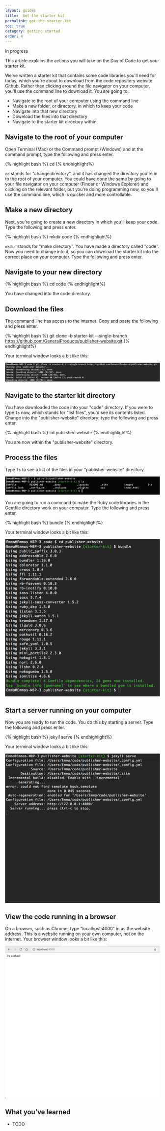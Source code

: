 ```yaml
---
layout: guides
title:  Get the starter kit
permalink: get-the-starter-kit
toc: true
category: getting started
order: 4
---
```

<!-- <span class="tag tag--draft">Not started</span> -->
<span class="tag tag--progress">In progress</span>
<!-- <span class="tag tag--review">Ready for review</span> -->
<!-- <span class="tag tag--approved">Approved</span> -->

<p class="abstract">
  This article explains the actions you will take on the Day of Code to get your starter kit.
</p>

We've written a starter kit that contains some code libraries you'll need for today, which you're about to download from the code repository website Github. Rather than clicking around the file navigator on your computer, you'll use the command line to download it. You are going to:

* Navigate to the root of your computer using the command line
* Make a new folder, or directory, in which to keep your code
* Navigate into that new directory
* Download the files into that directory
* Navigate to the starter kit directory within.

## Navigate to the root of your computer

Open Terminal (Mac) or the Command prompt (Windows) and at the command prompt, type the following and press enter.

{% highlight bash %}
  cd
{% endhighlight%}

`cd` stands for "change directory", and it has changed the directory you're in to the root of your computer. You could have done the same by going to your file navigator on your computer (Finder or Windows Explorer) and clicking on the relevant folder, but you're doing programming now, so you'll use the command line, which is quicker and more controllable.

## Make a new directory

Next, you're going to create a new directory in which you'll keep your code. Type the following and press enter.

{% highlight bash %}
  mkdir code
{% endhighlight%}

`mkdir` stands for "make directory". You have made a directory called "code". Now you need to change into it, so you can download the starter kit into the correct place on your computer. Type the following and press enter.

## Navigate to your new directory

{% highlight bash %}
  cd code
{% endhighlight%}

You have changed into the code directory.

## Download the files

The command line has access to the internet. Copy and paste the following and press enter.

{% highlight bash %}
  git clone -b starter-kit --single-branch https://github.com/GeneralProducts/publisher-website.git
{% endhighlight%}

Your terminal window looks a bit like this:

![](assets/images/cloning.png)

## Navigate to the starter kit directory

You have downloaded the code into your "code" directory. If you were to type `ls` now, which stands for "list files", you'd see its contents listed. Change into the "publisher-website" directory: type the following and press enter.

{% highlight bash %}
  cd publisher-website
{% endhighlight%}

You are now within the "publisher-website" directory.

## Process the files

Type `ls` to see a list of the files in your "publisher-website" directory.

![](assets/images/ls.png)

You are going to run a command to make the Ruby code libraries in the Gemfile directory work on your computer. Type the following and press enter.

{% highlight bash %}
  bundle
{% endhighlight%}

Your terminal window looks a bit like this:

![](assets/images/bundle.png)

## Start a server running on your computer

Now you are ready to run the code. You do this by starting a server.  Type the following and press enter.

{% highlight bash %}
  jekyll serve
{% endhighlight%}

Your terminal window looks a bit like this:

![](assets/images/server-running.png)

## View the code running in a browser

On a browser, such as Chrome, type "localhost:4000" in as the website address. This is a website running on your own computer, not on the internet. Your browser window looks a bit like this:

![](assets/images/its-worked.png)

## What you’ve learned

* TODO

